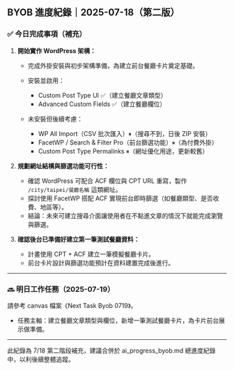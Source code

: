 ## BYOB 進度紀錄｜2025-07-18（第二版）

### ✅ 今日完成事項（補充）

1. **開始實作 WordPress 架構：**

   * 完成外掛安裝與初步架構準備，為建立前台餐廳卡片奠定基礎。
   * 安裝並啟用：

     * Custom Post Type UI ✅（建立餐廳文章類型）
     * Advanced Custom Fields ✅（建立餐廳欄位）
   * 未安裝但後續考慮：

     * WP All Import（CSV 批次匯入）⏸（搜尋不到，日後 ZIP 安裝）
     * FacetWP / Search & Filter Pro（前台篩選功能）⏸（為付費外掛）
     * Custom Post Type Permalinks ⏸（網址優化用途，更新較舊）

2. **規劃網址結構與篩選功能可行性：**

   * 確認 WordPress 可配合 ACF 欄位與 CPT URL 重寫，製作 `/city/taipei/餐廳名稱` 這類網址。
   * 探討使用 FacetWP 搭配 ACF 實現前台即時篩選（如餐廳類型、是否收費、地區等）。
   * 結論：未來可建立搜尋介面讓使用者在不點進文章的情況下就能完成瀏覽與篩選。

3. **確認後台已準備好建立第一筆測試餐廳資料：**

   * 計畫使用 CPT + ACF 建立一筆模擬餐廳卡片。
   * 前台卡片設計與篩選功能預計在資料建置完成後進行。

---

### 🔜 明日工作任務（2025-07-19）

請參考 canvas 檔案《Next Task Byob 0719》。

* 任務主軸：建立餐廳文章類型與欄位，新增一筆測試餐廳卡片，為卡片前台展示做準備。

---

此紀錄為 7/18 第二階段補充，建議合併於 ai\_progress\_byob.md 總進度紀錄中，以利後續整體追蹤。
